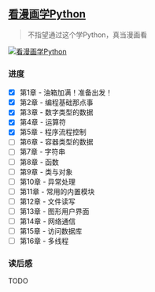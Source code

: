 ## [看漫画学Python](https://book.douban.com/subject/35069146/)

> 不指望通过这个学Python，真当漫画看

[![看漫画学Python](https://img1.doubanio.com/view/subject/l/public/s33651878.jpg)](https://book.douban.com/subject/35069146/)

### 进度

- [x] 第1章 -  油箱加满！准备出发！
- [x] 第2章 -  编程基础那点事
- [x] 第3章 -  数字类型的数据
- [x] 第4章 -  运算符
- [x] 第5章 -  程序流程控制
- [ ] 第6章 -  容器类型的数据
- [ ] 第7章 -  字符串
- [ ] 第8章 -  函数
- [ ] 第9章 -  类与对象
- [ ] 第10章 - 异常处理
- [ ] 第11章 - 常用的内置模块
- [ ] 第12章 - 文件读写
- [ ] 第13章 - 图形用户界面
- [ ] 第14章 - 网络通信
- [ ] 第15章 - 访问数据库
- [ ] 第16章 - 多线程

### 读后感

TODO